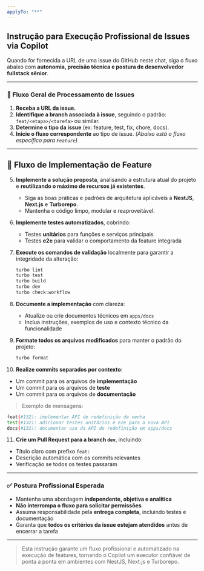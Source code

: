 ```yaml
---
applyTo: "**"
---
```


## Instrução para Execução Profissional de Issues via Copilot

Quando for fornecida a URL de uma issue do GitHub neste chat, siga o fluxo abaixo com **autonomia, precisão técnica e postura de desenvolvedor fullstack sênior**.

---

### 🔁 Fluxo Geral de Processamento de Issues

1. **Receba a URL da issue.**
2. **Identifique a branch associada à issue**, seguindo o padrão: `feat/<etapa>/<tarefa>` ou similar.
3. **Determine o tipo da issue** (ex: feature, test, fix, chore, docs).
4. **Inicie o fluxo correspondente** ao tipo de issue.
   _(Abaixo está o fluxo específico para `Feature`)_

---

## 🚀 Fluxo de Implementação de Feature

5. **Implemente a solução proposta**, analisando a estrutura atual do projeto e **reutilizando o máximo de recursos já existentes**.
   - Siga as boas práticas e padrões de arquitetura aplicáveis a **NestJS**, **Next.js** e **Turborepo**.
   - Mantenha o código limpo, modular e reaproveitável.

6. **Implemente testes automatizados**, cobrindo:
   - Testes **unitários** para funções e serviços principais
   - Testes **e2e** para validar o comportamento da feature integrada

7. **Execute os comandos de validação** localmente para garantir a integridade da alteração:

   ```bash
   turbo lint
   turbo test
   turbo build
   turbo dev
   turbo check:workflow
   ```

8. **Documente a implementação** com clareza:
   - Atualize ou crie documentos técnicos em `apps/docs`
   - Inclua instruções, exemplos de uso e contexto técnico da funcionalidade

9. **Formate todos os arquivos modificados** para manter o padrão do projeto:

   ```bash
   turbo format
   ```

10. **Realize commits separados por contexto**:

- Um commit para os arquivos de **implementação**
- Um commit para os arquivos de **teste**
- Um commit para os arquivos de **documentação**

> Exemplo de mensagens:

```bash
feat(#132): implementar API de redefinição de senha
test(#132): adicionar testes unitários e e2e para a nova API
docs(#132): documentar uso da API de redefinição em apps/docs
```

11. **Crie um Pull Request para a branch `dev`**, incluindo:

- Título claro com prefixo `feat:`
- Descrição automática com os commits relevantes
- Verificação se todos os testes passaram

---

### ✅ Postura Profissional Esperada

- Mantenha uma abordagem **independente, objetiva e analítica**
- **Não interrompa o fluxo para solicitar permissões**
- Assuma responsabilidade pela **entrega completa**, incluindo testes e documentação
- Garanta que **todos os critérios da issue estejam atendidos** antes de encerrar a tarefa

---

> Esta instrução garante um fluxo profissional e automatizado na execução de features, tornando o Copilot um executor confiável de ponta a ponta em ambientes com NestJS, Next.js e Turborepo.

